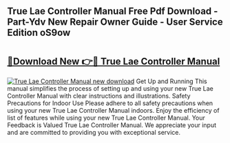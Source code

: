 ## True Lae Controller Manual Free Pdf Download - Part-Ydv New Repair Owner Guide - User Service Edition oS9ow

# <h2><a href="http://bc28991.oget.top/?id=True+Lae+Controller+Manual">🔗Download New 👉🔴 True Lae Controller Manual</a></h2>

[![True Lae Controller Manual new download](https://i.imgur.com/5g1atiW.png)](http://bc28991.oget.top/?id=True+Lae+Controller+Manual)
Get Up and Running This manual simplifies the process of setting up and using your new True Lae Controller Manual with clear instructions and illustrations. Safety Precautions for Indoor Use Please adhere to all safety precautions when using your new True Lae Controller Manual indoors. Enjoy the efficiency of list of features while using your new True Lae Controller Manual. Your Feedback is Valued True Lae Controller Manual. We appreciate your input and are committed to providing you with exceptional service.
